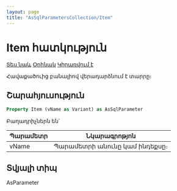 ```yaml
---
layout: page
title: "AsSqlParametersCollection/Item"
---
```



# Item հատկություն

[Տես նաև](../AsSqlParametersCollection.md) [Օրինակ]() [Կիրառվում է](../AsSqlParametersCollection.md)

Հավաքածուից բանալիով վերադարձնում է տարրը։


## Շարահյուսություն

``` vb
Property Item (vName as Variant) as AsSqlParameter
```
Բաղադրիչներն են՝


| Պարամետր | Նկարագրոթյոն |
|--|--|
| vName | Պարամետրի անունը կամ ինդեքսը։  |


## Տվյալի տիպ

AsParameter
